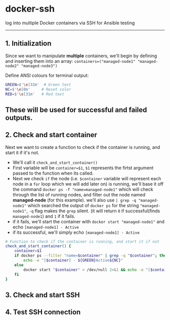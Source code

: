 # docker-ssh
log into multiple Docker containers via SSH for Ansible testing

---
## 1. Initialization
Since we want to manipulate **multiple** containers, we'll begin by defining and inserting them into an array:
`containers=("managed-node1" "managed-node2" "managed-node3")`

Define ANSI colours for terminal output:
```bash
GREEN=$'\e[32m'  # Green text 
NC=$'\e[0m'     # Reset color
RED=$'\e[31m'   # Red text 
```
These will be used for successful and failed outputs.
---

## 2. Check and start container

Next we want to create a function to check if the container is running, and start it if it's not.
- We'll call it `check_and_start_container()`
- First variable will be `container=$1`, `$1` represents the firtst argument passed to the function when its called.
- Next we check `if` the node (i.e. `$container` variable will represent each node in a `for` loop which we will add later on) is running, we'll base it off the command `docker ps -f "name=managed-node1"` which will check through the list of running nodes, and filter out the node named **managed-node** (for this example). we'll also use `| grep -q "managed-node1"` which searched the output of `docker ps` for the string `"managed-node1"`, `-q` flag makes the `grep` silent. (it will return `0` if successful(finds `managed-node1`) and `1` if it fails.
- if it fails, we'll start the container with `docker start "managed-node1"` and echo `[managed-node1] - Active`
- if its successful, we'll simply echo `[managed-node1] - Active`

```bash
# Function to check if the container is running, and start it if not
check_and_start_container() {
    container=$1
    if docker ps --filter "name=$container" | grep -q "$container"; then
        echo -e "[$container] - ${GREEN}Active${NC}"
    else
        docker start "$container" > /dev/null 2>&1 && echo -e "[$container] - ${GREEN}Active${NC}"
    fi
}

```



## 3. Check and start SSH

## 4. Test SSH connection
